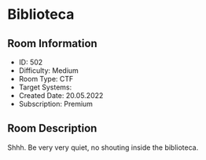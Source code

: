 ﻿# Biblioteca

## Room Information
- ID: 502
- Difficulty: Medium
- Room Type: CTF
- Target Systems: 
- Created Date: 20.05.2022
- Subscription: Premium

## Room Description
Shhh. Be very very quiet, no shouting inside the biblioteca.
